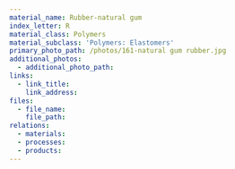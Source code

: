 ```yaml
---
material_name: Rubber-natural gum
index_letter: R
material_class: Polymers
material_subclass: 'Polymers: Elastomers'
primary_photo_path: /photos/161-natural gum rubber.jpg
additional_photos:
  - additional_photo_path:
links:
  - link_title:
    link_address:
files:
  - file_name:
    file_path:
relations:
  - materials:
  - processes:
  - products:
---
```



